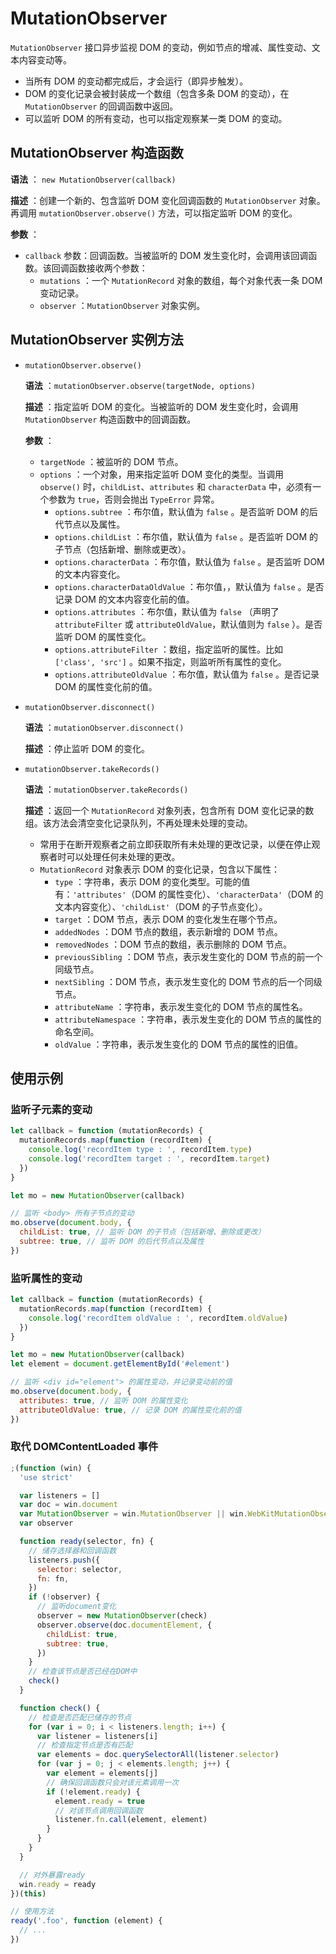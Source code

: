 # MutationObserver

`MutationObserver`  接口异步监视 DOM 的变动，例如节点的增减、属性变动、文本内容变动等。

- 当所有 DOM 的变动都完成后，才会运行（即异步触发）。
- DOM 的变化记录会被封装成一个数组（包含多条 DOM 的变动），在 `MutationObserver` 的回调函数中返回。
- 可以监听 DOM 的所有变动，也可以指定观察某一类 DOM 的变动。

## MutationObserver 构造函数

**语法** ： `new MutationObserver(callback)`

**描述** ：创建一个新的、包含监听 DOM 变化回调函数的 `MutationObserver` 对象。再调用 `mutationObserver.observe()` 方法，可以指定监听 DOM 的变化。

**参数** ：

- `callback` 参数：回调函数。当被监听的 DOM 发生变化时，会调用该回调函数。该回调函数接收两个参数：
  - `mutations` ：一个 `MutationRecord` 对象的数组，每个对象代表一条 DOM 变动记录。
  - `observer` ：`MutationObserver` 对象实例。

## MutationObserver 实例方法

- `mutationObserver.observe()`

  **语法** ：`mutationObserver.observe(targetNode, options)`

  **描述** ：指定监听 DOM 的变化。当被监听的 DOM 发生变化时，会调用 `MutationObserver` 构造函数中的回调函数。

  **参数** ：

  - `targetNode` ：被监听的 DOM 节点。
  - `options` ：一个对象，用来指定监听 DOM 变化的类型。当调用 `observe()` 时，`childList`、`attributes` 和 `characterData` 中，必须有一个参数为 `true`，否则会抛出 `TypeError` 异常。
    - `options.subtree` ：布尔值，默认值为 `false` 。是否监听 DOM 的后代节点以及属性。
    - `options.childList` ：布尔值，默认值为 `false` 。是否监听 DOM 的子节点（包括新增、删除或更改）。
    - `options.characterData` ：布尔值，默认值为 `false` 。是否监听 DOM 的文本内容变化。
    - `options.characterDataOldValue` ：布尔值，，默认值为 `false` 。是否记录 DOM 的文本内容变化前的值。
    - `options.attributes` ：布尔值，默认值为 `false` （声明了 `attributeFilter` 或 `attributeOldValue`，默认值则为 `false` ）。是否监听 DOM 的属性变化。
    - `options.attributeFilter` ：数组，指定监听的属性。比如 `['class', 'src']` 。如果不指定，则监听所有属性的变化。
    - `options.attributeOldValue` ：布尔值，默认值为 `false` 。是否记录 DOM 的属性变化前的值。

- `mutationObserver.disconnect()`

  **语法** ：`mutationObserver.disconnect()`

  **描述** ：停止监听 DOM 的变化。

- `mutationObserver.takeRecords()`

  **语法** ：`mutationObserver.takeRecords()`

  **描述** ：返回一个 `MutationRecord` 对象列表，包含所有 DOM 变化记录的数组。该方法会清空变化记录队列，不再处理未处理的变动。
  
  - 常用于在断开观察者之前立即获取所有未处理的更改记录，以便在停止观察者时可以处理任何未处理的更改。
  - `MutationRecord` 对象表示 DOM 的变化记录，包含以下属性：
    - `type` ：字符串，表示 DOM 的变化类型。可能的值有：`'attributes'`（DOM 的属性变化）、`'characterData'`（DOM 的文本内容变化）、`'childList'`（DOM 的子节点变化）。
    - `target` ：DOM 节点，表示 DOM 的变化发生在哪个节点。
    - `addedNodes` ：DOM 节点的数组，表示新增的 DOM 节点。
    - `removedNodes` ：DOM 节点的数组，表示删除的 DOM 节点。
    - `previousSibling` ：DOM 节点，表示发生变化的 DOM 节点的前一个同级节点。
    - `nextSibling` ：DOM 节点，表示发生变化的 DOM 节点的后一个同级节点。
    - `attributeName` ：字符串，表示发生变化的 DOM 节点的属性名。
    - `attributeNamespace` ：字符串，表示发生变化的 DOM 节点的属性的命名空间。
    - `oldValue` ：字符串，表示发生变化的 DOM 节点的属性的旧值。

## 使用示例

### 监听子元素的变动

```javascript
let callback = function (mutationRecords) {
  mutationRecords.map(function (recordItem) {
    console.log('recordItem type : ', recordItem.type)
    console.log('recordItem target : ', recordItem.target)
  })
}

let mo = new MutationObserver(callback)

// 监听 <body> 所有子节点的变动
mo.observe(document.body, {
  childList: true, // 监听 DOM 的子节点（包括新增、删除或更改）
  subtree: true, // 监听 DOM 的后代节点以及属性
})
```

### 监听属性的变动

```javascript
let callback = function (mutationRecords) {
  mutationRecords.map(function (recordItem) {
    console.log('recordItem oldValue : ', recordItem.oldValue)
  })
}

let mo = new MutationObserver(callback)
let element = document.getElementById('#element')

// 监听 <div id="element"> 的属性变动，并记录变动前的值
mo.observe(document.body, {
  attributes: true, // 监听 DOM 的属性变化
  attributeOldValue: true, // 记录 DOM 的属性变化前的值
})
```

### 取代 DOMContentLoaded 事件

```javascript
;(function (win) {
  'use strict'

  var listeners = []
  var doc = win.document
  var MutationObserver = win.MutationObserver || win.WebKitMutationObserver
  var observer

  function ready(selector, fn) {
    // 储存选择器和回调函数
    listeners.push({
      selector: selector,
      fn: fn,
    })
    if (!observer) {
      // 监听document变化
      observer = new MutationObserver(check)
      observer.observe(doc.documentElement, {
        childList: true,
        subtree: true,
      })
    }
    // 检查该节点是否已经在DOM中
    check()
  }

  function check() {
    // 检查是否匹配已储存的节点
    for (var i = 0; i < listeners.length; i++) {
      var listener = listeners[i]
      // 检查指定节点是否有匹配
      var elements = doc.querySelectorAll(listener.selector)
      for (var j = 0; j < elements.length; j++) {
        var element = elements[j]
        // 确保回调函数只会对该元素调用一次
        if (!element.ready) {
          element.ready = true
          // 对该节点调用回调函数
          listener.fn.call(element, element)
        }
      }
    }
  }

  // 对外暴露ready
  win.ready = ready
})(this)

// 使用方法
ready('.foo', function (element) {
  // ...
})
```
